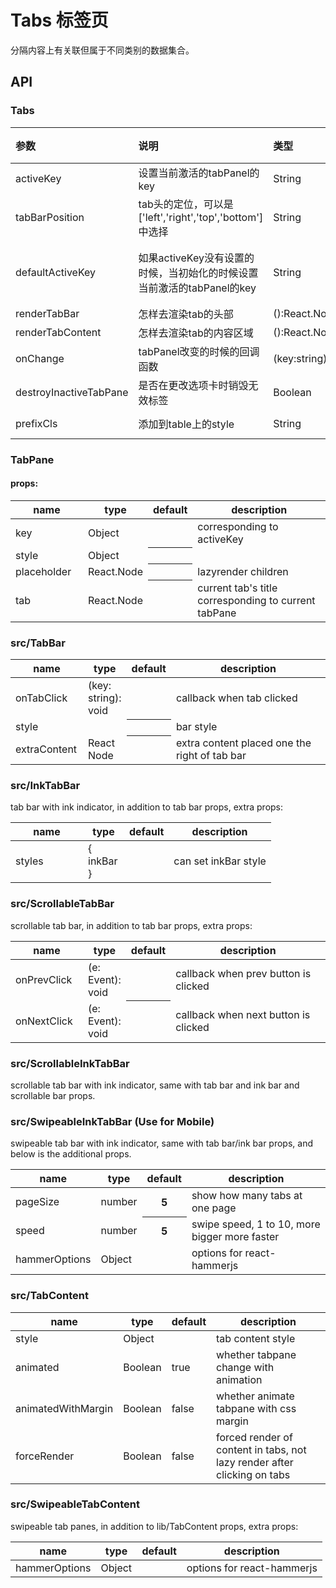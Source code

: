 
# Tabs 标签页

分隔内容上有关联但属于不同类别的数据集合。

## API

### Tabs

| 参数                     | 说明                                       | 类型                | 默认值     |
| :--------------------- | :--------------------------------------- | :---------------- | :------ |
| activeKey              | 设置当前激活的tabPanel的key                      | String            | -       |
| tabBarPosition         | tab头的定位，可以是['left','right','top','bottom']中选择 | String            | -       |
| defaultActiveKey       | 如果activeKey没有设置的时候，当初始化的时候设置当前激活的tabPanel的key | String            | 默认激活第一个 |
| renderTabBar           | 怎样去渲染tab的头部                              | ():React.Node     | -       |
| renderTabContent       | 怎样去渲染tab的内容区域                            | ():React.Node     | -       |
| onChange               | tabPanel改变的时候的回调函数                       | (key:string):void | -       |
| destroyInactiveTabPane | 是否在更改选项卡时销毁无效标签                          | Boolean           | false   |
| prefixCls              | 添加到table上的style                          | String            | u-tabs  |


### TabPane

#### props:

<table class="table table-bordered table-striped">
    <thead>
      <tr>
          <th style="width: 100px;">name</th>
          <th style="width: 50px;">type</th>
          <th>default</th>
          <th>description</th>
      </tr>
    </thead>
    <tbody>
      <tr>
          <td>key</td>
          <td>Object</td>
          <th></th>
          <td>corresponding to activeKey</td>
      </tr>
      <tr>
          <td>style</td>
          <td>Object</td>
          <th></th>
          <td></td>
      </tr>
      <tr>
         <td>placeholder</td>
         <td>React.Node</td>
         <th></th>
         <td>lazyrender children</td>
      </tr>
      <tr>
          <td>tab</td>
          <td>React.Node</td>
          <th></th>
          <td>current tab's title corresponding to current tabPane</td>
      </tr>
    </tbody>
</table>

### src/TabBar

<table class="table table-bordered table-striped">
    <thead>
      <tr>
          <th style="width: 100px;">name</th>
          <th style="width: 50px;">type</th>
          <th>default</th>
          <th>description</th>
      </tr>
    </thead>
    <tbody>
      <tr>
          <td>onTabClick</td>
          <td>(key: string): void</td>
          <th></th>
          <td>callback when tab clicked</td>
      </tr>
      <tr>
          <td>style</td>
          <td></td>
          <th></th>
          <td>bar style</td>
      </tr>
      <tr>
        <td>extraContent</td>
        <td>React Node</td>
        <th></th>
        <td>extra content placed one the right of tab bar</td>
      </tr>
    </tbody>
</table>

### src/InkTabBar

tab bar with ink indicator, in addition to tab bar props, extra props:

<table class="table table-bordered table-striped">
    <thead>
      <tr>
          <th style="width: 100px;">name</th>
          <th style="width: 50px;">type</th>
          <th>default</th>
          <th>description</th>
      </tr>
    </thead>
    <tbody>
      <tr>
          <td>styles</td>
          <td>{ inkBar }</td>
          <th></th>
          <td>can set inkBar style</td>
      </tr>
    </tbody>
</table>

### src/ScrollableTabBar

scrollable tab bar, in addition to tab bar props, extra props:

<table class="table table-bordered table-striped">
    <thead>
      <tr>
          <th style="width: 100px;">name</th>
          <th style="width: 50px;">type</th>
          <th>default</th>
          <th>description</th>
      </tr>
    </thead>
    <tbody>
      <tr>
          <td>onPrevClick</td>
          <td>(e: Event): void</td>
          <th></th>
          <td>callback when prev button is clicked</td>
      </tr>
      <tr>
          <td>onNextClick</td>
          <td>(e: Event): void</td>
          <th></th>
          <td>callback when next button is clicked</td>
      </tr>
    </tbody>
</table>

### src/ScrollableInkTabBar

scrollable tab bar with ink indicator, same with tab bar and ink bar and scrollable bar props.

### src/SwipeableInkTabBar (Use for Mobile)

swipeable tab bar with ink indicator, same with tab bar/ink bar props, and below is the additional props.

<table class="table table-bordered table-striped">
    <thead>
      <tr>
          <th style="width: 100px;">name</th>
          <th style="width: 50px;">type</th>
          <th>default</th>
          <th>description</th>
      </tr>
    </thead>
    <tbody>
      <tr>
          <td>pageSize</td>
          <td>number</td>
          <th>5</th>
          <td>show how many tabs at one page</td>
      </tr>
      <tr>
          <td>speed</td>
          <td>number</td>
          <th>5</th>
          <td>swipe speed, 1 to 10, more bigger more faster</td>
      </tr>
      <tr>
          <td>hammerOptions</td>
          <td>Object</td>
          <td></td>
          <td>options for react-hammerjs</td>
      </tr>
    </tbody>
</table>

### src/TabContent

<table class="table table-bordered table-striped">
    <thead>
      <tr>
          <th style="width: 100px;">name</th>
          <th style="width: 50px;">type</th>
          <th>default</th>
          <th>description</th>
      </tr>
    </thead>
    <tbody>
      <tr>
          <td>style</td>
          <td>Object</td>
          <td></td>
          <td>tab content style</td>
      </tr>
      <tr>
          <td>animated</td>
          <td>Boolean</td>
          <td>true</td>
          <td>whether tabpane change with animation</td>
      </tr>
      <tr>
          <td>animatedWithMargin</td>
          <td>Boolean</td>
          <td>false</td>
          <td>whether animate tabpane with css margin</td>
      </tr>
      <tr>
          <td>forceRender</td>
          <td>Boolean</td>
          <td>false</td>
          <td>forced render of content in tabs,  not lazy render after clicking on tabs</td>
      </tr>
    </tbody>
</table>

### src/SwipeableTabContent

swipeable tab panes, in addition to lib/TabContent props, extra props:

<table class="table table-bordered table-striped">
    <thead>
      <tr>
          <th style="width: 100px;">name</th>
          <th style="width: 50px;">type</th>
          <th>default</th>
          <th>description</th>
      </tr>
    </thead>
    <tbody>
      <tr>
          <td>hammerOptions</td>
          <td>Object</td>
          <td></td>
          <td>options for react-hammerjs</td>
      </tr>
    </tbody>
</table>
